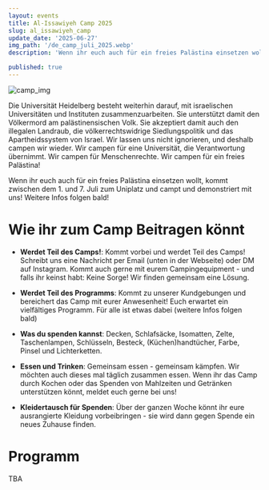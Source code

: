 ```yaml
---
layout: events
title: Al-Issawiyeh Camp 2025
slug: al_issawiyeh_camp
update_date: '2025-06-27'
img_path: '/de_camp_juli_2025.webp'
description: 'Wenn ihr euch auch für ein freies Palästina einsetzen wollt, kommt zwischen dem 1. und 7. Juli zum Uniplatz und campt und demonstriert mit uns! Weitere Infos folgen bald!'

published: true
---
```


![camp_img](/de_camp_juli_2025.webp)

Die Universität Heidelberg besteht weiterhin darauf, mit israelischen Universitäten und Instituten zusammenzuarbeiten. Sie unterstützt damit den Völkermord am palästinensischen Volk. Sie akzeptiert damit auch den illegalen Landraub, die völkerrechtswidrige Siedlungspolitik und das Apartheidssystem von Israel. Wir lassen uns nicht ignorieren, und deshalb campen wir wieder. Wir campen für eine Universität, die Verantwortung übernimmt. Wir campen für Menschenrechte. Wir campen für ein freies Palästina!

Wenn ihr euch auch für ein freies Palästina einsetzen wollt, kommt zwischen dem 1. und 7. Juli zum Uniplatz und campt und demonstriert mit uns! Weitere Infos folgen bald!


# Wie ihr zum Camp Beitragen könnt

- **Werdet Teil des Camps!**: Kommt vorbei und werdet Teil des Camps! Schreibt uns eine Nachricht per Email (unten in der Webseite) oder DM auf Instagram. Kommt auch gerne mit eurem Campingequipment - und falls ihr keinst habt: Keine Sorge! Wir finden gemeinsam eine Lösung.

- **Werdet Teil des Programms**: Kommt zu unserer Kundgebungen und bereichert das Camp mit eurer Anwesenheit! Euch erwartet ein vielfältiges Programm. Für alle ist etwas dabei (weitere Infos folgen bald)

- **Was du spenden kannst**: Decken, Schlafsäcke, Isomatten, Zelte, Taschenlampen, Schlüsseln, Besteck, (Küchen)handtücher, Farbe, Pinsel und Lichterketten.

- **Essen und Trinken**: Gemeinsam essen - gemeinsam kämpfen. Wir möchten auch dieses mal täglich zusammen essen. Wenn ihr das Camp durch Kochen oder das Spenden von Mahlzeiten und Getränken unterstützen könnt, meldet euch gerne bei uns!

- **Kleidertausch für Spenden**: Über der ganzen Woche könnt ihr eure ausrangierte Kleidung vorbeibringen - sie wird dann gegen Spende ein neues Zuhause finden.

# Programm

TBA
